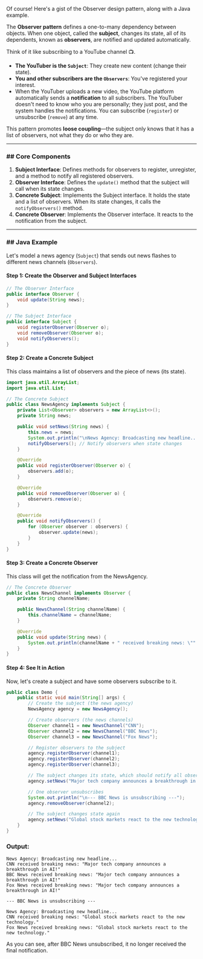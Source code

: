Of course\! Here's a gist of the Observer design pattern, along with a Java example.

The **Observer pattern** defines a one-to-many dependency between objects. When one object, called the **subject**, changes its state, all of its dependents, known as **observers**, are notified and updated automatically.

Think of it like subscribing to a YouTube channel 📺.

* **The YouTuber is the `Subject`**: They create new content (change their state).
* **You and other subscribers are the `Observers`**: You've registered your interest.
* When the YouTuber uploads a new video, the YouTube platform automatically sends a **notification** to all subscribers. The YouTuber doesn't need to know who you are personally; they just post, and the system handles the notifications. You can subscribe (`register`) or unsubscribe (`remove`) at any time.

This pattern promotes **loose coupling**—the subject only knows that it has a list of observers, not what they do or who they are.

-----

### \#\# Core Components

1.  **Subject Interface**: Defines methods for observers to register, unregister, and a method to notify all registered observers.
2.  **Observer Interface**: Defines the `update()` method that the subject will call when its state changes.
3.  **Concrete Subject**: Implements the Subject interface. It holds the state and a list of observers. When its state changes, it calls the `notifyObservers()` method.
4.  **Concrete Observer**: Implements the Observer interface. It reacts to the notification from the subject.

-----

### \#\# Java Example

Let's model a news agency (`Subject`) that sends out news flashes to different news channels (`Observers`).

#### **Step 1: Create the Observer and Subject Interfaces**

```java
// The Observer Interface
public interface Observer {
    void update(String news);
}

// The Subject Interface
public interface Subject {
    void registerObserver(Observer o);
    void removeObserver(Observer o);
    void notifyObservers();
}
```

#### **Step 2: Create a Concrete Subject**

This class maintains a list of observers and the piece of news (its state).

```java
import java.util.ArrayList;
import java.util.List;

// The Concrete Subject
public class NewsAgency implements Subject {
    private List<Observer> observers = new ArrayList<>();
    private String news;

    public void setNews(String news) {
        this.news = news;
        System.out.println("\nNews Agency: Broadcasting new headline...");
        notifyObservers(); // Notify observers when state changes
    }

    @Override
    public void registerObserver(Observer o) {
        observers.add(o);
    }

    @Override
    public void removeObserver(Observer o) {
        observers.remove(o);
    }

    @Override
    public void notifyObservers() {
        for (Observer observer : observers) {
            observer.update(news);
        }
    }
}
```

#### **Step 3: Create a Concrete Observer**

This class will get the notification from the NewsAgency.

```java
// The Concrete Observer
public class NewsChannel implements Observer {
    private String channelName;

    public NewsChannel(String channelName) {
        this.channelName = channelName;
    }

    @Override
    public void update(String news) {
        System.out.println(channelName + " received breaking news: \"" + news + "\"");
    }
}
```

#### **Step 4: See It in Action**

Now, let's create a subject and have some observers subscribe to it.

```java
public class Demo {
    public static void main(String[] args) {
        // Create the subject (the news agency)
        NewsAgency agency = new NewsAgency();

        // Create observers (the news channels)
        Observer channel1 = new NewsChannel("CNN");
        Observer channel2 = new NewsChannel("BBC News");
        Observer channel3 = new NewsChannel("Fox News");

        // Register observers to the subject
        agency.registerObserver(channel1);
        agency.registerObserver(channel2);
        agency.registerObserver(channel3);

        // The subject changes its state, which should notify all observers
        agency.setNews("Major tech company announces a breakthrough in AI!");

        // One observer unsubscribes
        System.out.println("\n--- BBC News is unsubscribing ---");
        agency.removeObserver(channel2);

        // The subject changes state again
        agency.setNews("Global stock markets react to the new technology.");
    }
}
```

### **Output:**

```
News Agency: Broadcasting new headline...
CNN received breaking news: "Major tech company announces a breakthrough in AI!"
BBC News received breaking news: "Major tech company announces a breakthrough in AI!"
Fox News received breaking news: "Major tech company announces a breakthrough in AI!"

--- BBC News is unsubscribing ---

News Agency: Broadcasting new headline...
CNN received breaking news: "Global stock markets react to the new technology."
Fox News received breaking news: "Global stock markets react to the new technology."
```

As you can see, after BBC News unsubscribed, it no longer received the final notification.